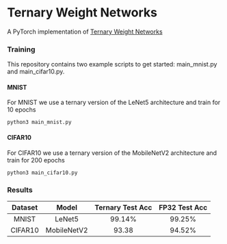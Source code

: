 # Ternary Weight Networks

A PyTorch implementation of [Ternary Weight Networks](https://arxiv.org/abs/1605.04711)

### Training
This repository contains two example scripts to get started: main_mnist.py and main_cifar10.py.

#### MNIST
For MNIST we use a ternary version of the LeNet5 architecture and train for 10 epochs
```
python3 main_mnist.py
```

#### CIFAR10
For CIFAR10 we use a ternary version of the MobileNetV2 architecture and train for 200 epochs
```
python3 main_cifar10.py
```

### Results

| Dataset | Model       | Ternary Test Acc  | FP32 Test Acc  |
|:-------:|:-----------:|:-----------------:|:--------------:|
| MNIST   | LeNet5      | 99.14%            | 99.25%         |
| CIFAR10 | MobileNetV2 | 93.38             | 94.52%         |